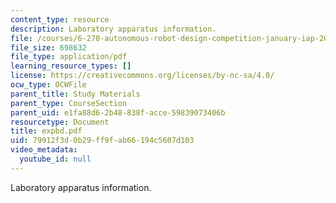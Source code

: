 ```yaml
---
content_type: resource
description: Laboratory apparatus information.
file: /courses/6-270-autonomous-robot-design-competition-january-iap-2005/79912f3d0b29ff9fab66194c5607d103_expbd.pdf
file_size: 698632
file_type: application/pdf
learning_resource_types: []
license: https://creativecommons.org/licenses/by-nc-sa/4.0/
ocw_type: OCWFile
parent_title: Study Materials
parent_type: CourseSection
parent_uid: e1fa88d6-2b48-838f-acce-59839073406b
resourcetype: Document
title: expbd.pdf
uid: 79912f3d-0b29-ff9f-ab66-194c5607d103
video_metadata:
  youtube_id: null
---
```

Laboratory apparatus information.